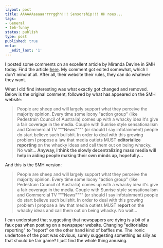 ```yaml
---
layout: post
title: AAAAAAaaaaarrrrgghh!!! Sensorship!!! OH noes...
tags:
- General
- teh-funny
status: publish
type: post
published: true
meta:
  _edit_last: '1'
---
```

I posted some comments on an excellent article by Miranda Devine in SMH today. Find the article <a href="http://www.smh.com.au/opinion/politics/nanny-state-helps-to-drown-us-in-our-own-stupidity-20091021-h8y1.html">here</a>. My comment got edited somewhat, which I don't mind at all. After all, their website their rules, they can do whatever they want.

What I did find interesting was what exactly got changed and removed. Below is the original comment, followed by what has appeared on the SMH website:
<blockquote>People are sheep and will largely support what they perceive the majority opinion. Every time some loony "action group" (like Pedestrain Council of Australia) comes up with a whacky idea it's give a fair coverage in the media. Couple with Sunrise style sensationalism and Commercial TV """News"""" (or should I say infotainment) people do start believe such bullshit.
In order to deal with this growing problem I propose a law that media outlets MUST <strong>editorialize reporting</strong> on the whacky ideas and call them out on being whacky. No wait...
<strong>Anyway, I think the slowly decentralizing mass media will help in aiding people making their own minds up, hopefully...</strong></blockquote>
And this is the SMH version:
<blockquote>People are sheep and will largely support what they perceive the majority opinion. Every time some loony "action group" (like Pedestrain Council of Australia) comes up with a whacky idea it's give a fair coverage in the media. Couple with Sunrise style sensationalism and Commercial TV """News"""" (or should I say infotainment) people do start believe such bullshit.
In order to deal with this growing problem I propose a law that media outlets MUST <strong>report </strong>on the whacky ideas and call them out on being whacky. No wait...</blockquote>

I can understand that suggesting that newspapers are dying is a bit of a faux pas when posting on a newspaper website. Changing "editorialize reporting" to "report" on the other hand kind of baffles me. The ironic undertone of the post was obvious, surely suggesting something as silly as that should be fair game? I just find the whole thing amusing.
